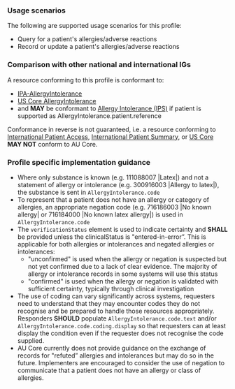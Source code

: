### Usage scenarios

The following are supported usage scenarios for this profile:

- Query for a patient's allergies/adverse reactions
- Record or update a patient's allergies/adverse reactions


### Comparison with other national and international IGs

A resource conforming to this profile is conformant to:
- [IPA-AllergyIntolerance](http://hl7.org/fhir/uv/ipa/StructureDefinition/ipa-allergyintolerance)
- [US Core AllergyIntolerance](http://hl7.org/fhir/us/core/StructureDefinition/us-core-allergyintolerance)
- and **MAY** be conformant to [Allergy Intolerance (IPS)](http://hl7.org/fhir/uv/ips/StructureDefinition/AllergyIntolerance-uv-ips) if patient is supported as AllergyIntolerance.patient.reference

Conformance in reverse is not guaranteed, i.e. a resource conforming to [International Patient Access](https://build.fhir.org/ig/HL7/fhir-ipa), [International Patient Summary](http://build.fhir.org/ig/HL7/fhir-ips), or [US Core](http://hl7.org/fhir/us/core) **MAY NOT** conform to AU Core.


### Profile specific implementation guidance
- Where only substance is known (e.g. 111088007 \|Latex\|) and not a statement of allergy or intolerance (e.g. 300916003 \|Allergy to latex\|), the substance is sent in `AllergyIntolerance.code`
- To represent that a patient does not have an allergy or category of allergies, an appropriate negation code (e.g. 716186003 \|No known allergy\| or 716184000 \|No known latex allergy\|) is used in `AllergyIntolerance.code`
- The `verificationStatus` element is used to indicate certainty and **SHALL** be provided unless the clinicalStatus is "entered-in-error”. This is applicable for both allergies or intolerances and negated allergies or intolerances:
  - "unconfirmed" is used when the allergy or negation is suspected but not yet confirmed due to a lack of clear evidence. The majority of allergy or intolerance records in some systems will use this status
  - "confirmed" is used when the allergy or negation is validated with sufficient certainty, typically through clinical investigation
- The use of coding can vary significantly across systems, requesters need to understand that they may encounter codes they do not recognise and be prepared to handle those resources appropriately. Responders **SHOULD** populate `AllergyIntolerance.code.text` and/or `AllergyIntolerance.code.coding.display` so that requesters can at least display the condition even if the requester does not recognise the code supplied.
- AU Core currently does not provide guidance on the exchange of records for "refuted” allergies and intolerances but may do so in the future. Implementers are encouraged to consider the use of negation to communicate that a patient does not have an allergy or class of allergies.